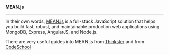 **MEAN.js**

-------------

In their own words, [MEAN.js](http://meanjs.org/) is a full-stack JavaScript solution that helps you build fast, robust, and maintainable production web applications using MongoDB, Express, AngularJS, and Node.js.

There are very useful guides into MEAN.js from [Thinkster](https://thinkster.io/mean-stack-tutorial) and from [CodeSchool](https://www.codeschool.com/mean)
